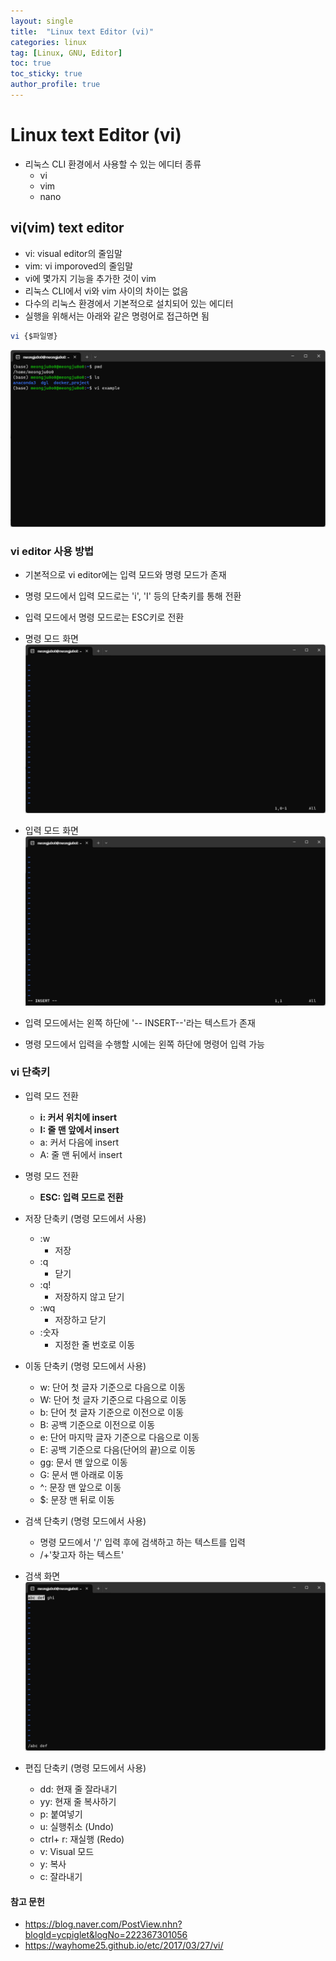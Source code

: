 ```yaml
---
layout: single
title:  "Linux text Editor (vi)"
categories: linux
tag: [Linux, GNU, Editor]
toc: true
toc_sticky: true
author_profile: true
---
```


# Linux text Editor (vi)
- 리눅스 CLI 환경에서 사용할 수 있는 에디터 종류
    - vi
    - vim
    - nano

## vi(vim) text editor
- vi: visual editor의 줄임말
- vim: vi imporoved의 줄임말
- vi에 몇가지 기능을 추가한 것이 vim
- 리눅스 CLI에서 vi와 vim 사이의 차이는 없음
- 다수의 리눅스 환경에서 기본적으로 설치되어 있는 에디터
- 실행을 위해서는 아래와 같은 명령어로 접근하면 됨

```bash
vi {$파일명}
```

![enter-vi](/images/2024-04-10-Linux_editor_vi/enter-vi.png)

### vi editor 사용 방법
- 기본적으로 vi editor에는 입력 모드와 명령 모드가 존재
- 명령 모드에서 입력 모드로는 'i', 'I' 등의 단축키를 통해 전환
- 입력 모드에서 명령 모드로는 ESC키로 전환

- 명령 모드 화면
![cmd-mode](/images/2024-04-10-Linux_editor_vi/cmd-mode.png)

- 입력 모드 화면
![insert-mode](/images/2024-04-10-Linux_editor_vi/insert-mode.png)

- 입력 모드에서는 왼쪽 하단에 '-- INSERT--'라는 텍스트가 존재
- 명령 모드에서 입력을 수행할 시에는 왼쪽 하단에 명령어 입력 가능

### vi 단축키
- 입력 모드 전환
    - **i: 커서 위치에 insert**
    - **I: 줄 맨 앞에서 insert**
    - a: 커서 다음에 insert
    - A: 줄 맨 뒤에서 insert

- 명령 모드 전환
    - **ESC: 입력 모드로 전환**

- 저장 단축키 (명령 모드에서 사용)
    - :w
        - 저장
    - :q
        - 닫기
    - :q!
        - 저장하지 않고 닫기
    - :wq
        - 저장하고 닫기
    - :숫자
        - 지정한 줄 번호로 이동

- 이동 단축키 (명령 모드에서 사용)
    - w: 단어 첫 글자 기준으로 다음으로 이동
    - W: 단어 첫 글자 기준으로 다음으로 이동
    - b: 단어 첫 글자 기준으로 이전으로 이동
    - B: 공백 기준으로 이전으로 이동
    - e: 단어 마지막 글자 기준으로 다음으로 이동
    - E: 공백 기준으로 다음(단어의 끝)으로 이동
    - gg: 문서 맨 앞으로 이동
    - G: 문서 맨 아래로 이동
    - ^: 문장 맨 앞으로 이동
    - $: 문장 맨 뒤로 이동

- 검색 단축키 (명령 모드에서 사용)
    - 명령 모드에서 '/' 입력 후에 검색하고 하는 텍스트를 입력
    - /+'찾고자 하는 텍스트'

- 검색 화면
![searching](/images/2024-04-10-Linux_editor_vi/searching.png)

- 편집 단축키 (명령 모드에서 사용)
    - dd: 현재 줄 잘라내기
    - yy: 현재 줄 복사하기
    - p: 붙여넣기
    - u: 실행취소 (Undo)
    - ctrl+ r: 재실행 (Redo)
    - v: Visual 모드
    - y: 복사
    - c: 잘라내기

#### 참고 문헌
- https://blog.naver.com/PostView.nhn?blogId=ycpiglet&logNo=222367301056
- https://wayhome25.github.io/etc/2017/03/27/vi/